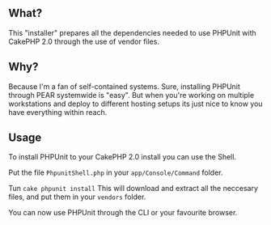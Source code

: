 ## What?

This "installer" prepares all the dependencies needed to use PHPUnit with CakePHP 2.0 through the use of vendor files.

## Why?

Because I'm a fan of self-contained systems. Sure, installing PHPUnit through PEAR systemwide is "easy". But when you're working on multiple workstations and deploy to different hosting setups its just nice to know you have everything within reach.

## Usage

To install PHPUnit to your CakePHP 2.0 install you can use the Shell.

Put the file `PhpunitShell.php` in your `app/Console/Command` folder.

Tun `cake phpunit install`
This will download and extract all the neccesary files, and put them in your `vendors` folder.

You can now use PHPUnit through the CLI or your favourite browser.